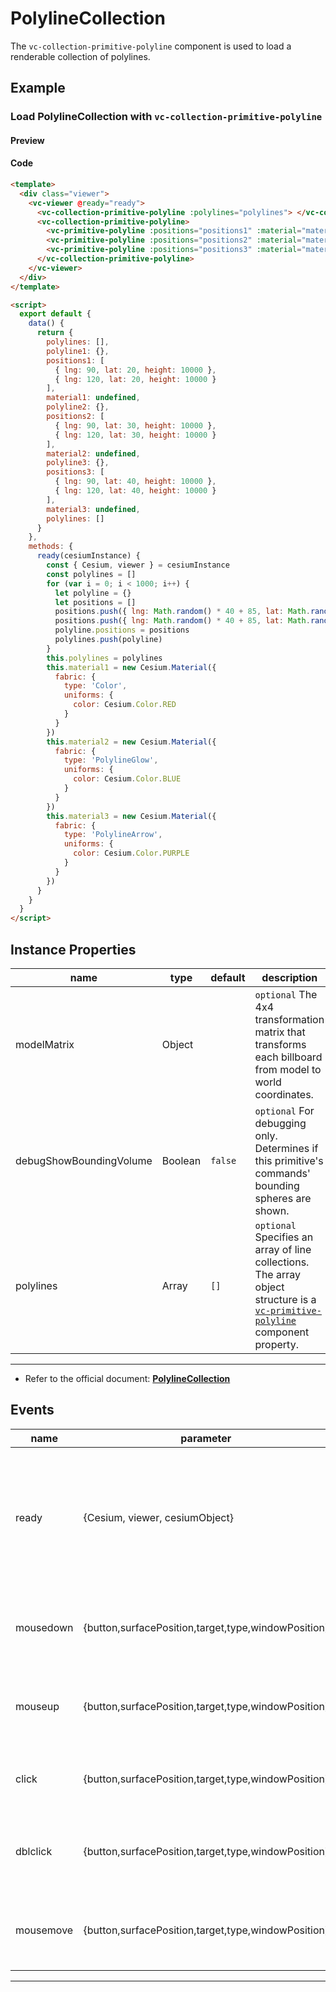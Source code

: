 # PolylineCollection

The `vc-collection-primitive-polyline` component is used to load a renderable collection of polylines.

## Example

### Load PolylineCollection with `vc-collection-primitive-polyline`

#### Preview

<doc-preview>
  <template>
    <div class="viewer">
      <vc-viewer @ready="ready">
        <vc-collection-primitive-polyline :polylines="polylines"> </vc-collection-primitive-polyline>
        <vc-collection-primitive-polyline>
          <vc-primitive-polyline :positions="positions1" :material="material1" :width="5"></vc-primitive-polyline>
          <vc-primitive-polyline :positions="positions2" :material="material2" :width="10"></vc-primitive-polyline>
          <vc-primitive-polyline :positions="positions3" :material="material3" :width="10"></vc-primitive-polyline>
        </vc-collection-primitive-polyline>
      </vc-viewer>
    </div>
  </template>

  <script>
    export default {
      data() {
        return {
          polylines: [],
          polyline1: {},
          positions1: [
            { lng: 90, lat: 20, height: 10000 },
            { lng: 120, lat: 20, height: 10000 }
          ],
          material1: undefined,
          polyline2: {},
          positions2: [
            { lng: 90, lat: 30, height: 10000 },
            { lng: 120, lat: 30, height: 10000 }
          ],
          material2: undefined,
          polyline3: {},
          positions3: [
            { lng: 90, lat: 40, height: 10000 },
            { lng: 120, lat: 40, height: 10000 }
          ],
          material3: undefined,
          polylines: []
        }
      },
      methods: {
        ready(cesiumInstance) {
          const { Cesium, viewer } = cesiumInstance
          const polylines = []
          for (var i = 0; i < 1000; i++) {
            let polyline = {}
            let positions = []
            positions.push({ lng: Math.random() * 40 + 85, lat: Math.random() * 30 + 21 })
            positions.push({ lng: Math.random() * 40 + 85, lat: Math.random() * 30 + 21 })
            polyline.positions = positions
            polylines.push(polyline)
          }
          this.polylines = polylines
          this.material1 = new Cesium.Material({
            fabric: {
              type: 'Color',
              uniforms: {
                color: Cesium.Color.RED
              }
            }
          })
          this.material2 = new Cesium.Material({
            fabric: {
              type: 'PolylineGlow',
              uniforms: {
                color: Cesium.Color.BLUE
              }
            }
          })
          this.material3 = new Cesium.Material({
            fabric: {
              type: 'PolylineArrow',
              uniforms: {
                color: Cesium.Color.PURPLE
              }
            }
          })
        }
      }
    }
  </script>
</doc-preview>

#### Code

```html
<template>
  <div class="viewer">
    <vc-viewer @ready="ready">
      <vc-collection-primitive-polyline :polylines="polylines"> </vc-collection-primitive-polyline>
      <vc-collection-primitive-polyline>
        <vc-primitive-polyline :positions="positions1" :material="material1" :width="5"></vc-primitive-polyline>
        <vc-primitive-polyline :positions="positions2" :material="material2" :width="10"></vc-primitive-polyline>
        <vc-primitive-polyline :positions="positions3" :material="material3" :width="10"></vc-primitive-polyline>
      </vc-collection-primitive-polyline>
    </vc-viewer>
  </div>
</template>

<script>
  export default {
    data() {
      return {
        polylines: [],
        polyline1: {},
        positions1: [
          { lng: 90, lat: 20, height: 10000 },
          { lng: 120, lat: 20, height: 10000 }
        ],
        material1: undefined,
        polyline2: {},
        positions2: [
          { lng: 90, lat: 30, height: 10000 },
          { lng: 120, lat: 30, height: 10000 }
        ],
        material2: undefined,
        polyline3: {},
        positions3: [
          { lng: 90, lat: 40, height: 10000 },
          { lng: 120, lat: 40, height: 10000 }
        ],
        material3: undefined,
        polylines: []
      }
    },
    methods: {
      ready(cesiumInstance) {
        const { Cesium, viewer } = cesiumInstance
        const polylines = []
        for (var i = 0; i < 1000; i++) {
          let polyline = {}
          let positions = []
          positions.push({ lng: Math.random() * 40 + 85, lat: Math.random() * 30 + 21 })
          positions.push({ lng: Math.random() * 40 + 85, lat: Math.random() * 30 + 21 })
          polyline.positions = positions
          polylines.push(polyline)
        }
        this.polylines = polylines
        this.material1 = new Cesium.Material({
          fabric: {
            type: 'Color',
            uniforms: {
              color: Cesium.Color.RED
            }
          }
        })
        this.material2 = new Cesium.Material({
          fabric: {
            type: 'PolylineGlow',
            uniforms: {
              color: Cesium.Color.BLUE
            }
          }
        })
        this.material3 = new Cesium.Material({
          fabric: {
            type: 'PolylineArrow',
            uniforms: {
              color: Cesium.Color.PURPLE
            }
          }
        })
      }
    }
  }
</script>
```

## Instance Properties

<!-- prettier-ignore -->
|name|type|default|description|
| ----------------------- | ------- | ------- | ------------------------------------------------------------- |
| modelMatrix             | Object  |         | `optional` The 4x4 transformation matrix that transforms each billboard from model to world coordinates.  |
| debugShowBoundingVolume | Boolean | `false` | `optional` For debugging only. Determines if this primitive's commands' bounding spheres are shown. |
| polylines               | Array   | `[]`    | `optional` Specifies an array of line collections. The array object structure is a [`vc-primitive-polyline`](./#/zh/primitive/vc-primitive-polyline) component property. |

---

- Refer to the official document: **[PolylineCollection](https://cesium.com/docs/cesiumjs-ref-doc/PolylineCollection.html)**

## Events

<!-- prettier-ignore -->
| name | parameter | description |
| ---- | --------- | ----------- |
| ready | {Cesium, viewer, cesiumObject} | Triggers when the component is ready. It returns a core class of Cesium, a viewer instance, and the cesiumObject. |
| mousedown | {button,surfacePosition,target,type,windowPosition} | Triggered when the mouse is pressed on the collection of primitives. |
| mouseup | {button,surfacePosition,target,type,windowPosition} | Triggered when the mouse bounces on the collection of primitives. |
| click | {button,surfacePosition,target,type,windowPosition} | Triggered when the mouse clicks the collection of primitives. |
| dblclick | {button,surfacePosition,target,type,windowPosition} | Triggered when the left mouse button double-clicks the primitive collection. |
| mousemove | {button,surfacePosition,target,type,windowPosition} | Triggered when the mouse moves to the primitive collection. |
---
